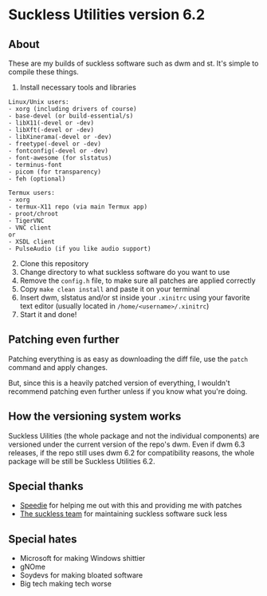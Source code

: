 # Suckless Utilities version 6.2
## About 
These are my builds of suckless software such as dwm and st.
It's simple to compile these things. 

1. Install necessary tools and libraries 
```
Linux/Unix users:
- xorg (including drivers of course)
- base-devel (or build-essential/s)
- libX11(-devel or -dev)
- libXft(-devel or -dev) 
- libXinerama(-devel or -dev) 
- freetype(-devel or -dev) 
- fontconfig(-devel or -dev)
- font-awesome (for slstatus)
- terminus-font
- picom (for transparency)
- feh (optional)

Termux users:
- xorg 
- termux-X11 repo (via main Termux app)
- proot/chroot
- TigerVNC 
- VNC client
or
- XSDL client
- PulseAudio (if you like audio support)
````
2. Clone this repository 
3. Change directory to what suckless software do you want to use
4. Remove the `config.h` file, to make sure all patches are applied correctly
5. Copy `make clean install` and paste it on your terminal
6. Insert dwm, slstatus and/or st inside your `.xinitrc` using your favorite text editor (usually located in `/home/<username>/.xinitrc`)
7. Start it and done! 

## Patching even further 

Patching everything is as easy as downloading the diff file, use the `patch` command and apply changes.

But, since this is a heavily patched version of everything, I wouldn't recommend patching even further unless if you know what you're doing.

## How the versioning system works

Suckless Uilities (the whole package and not the individual components) are versioned under the current version of the repo's dwm.
Even if dwm 6.3 releases, if the repo still uses dwm 6.2 for compatibility reasons, the whole package will be still be Suckless Utilities 6.2.

## Special thanks 
* [Speedie](https://spdgmr.github.io) for helping me out with this and providing me with patches 
* [The suckless team](https://suckless.org) for maintaining suckless software suck less

## Special hates
* Microsoft for making Windows shittier
* gNOme
* Soydevs for making bloated software
* Big tech making tech worse
